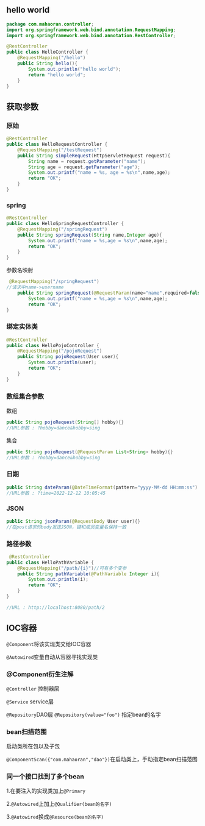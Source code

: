 ## hello world

```java
package com.mahaoran.controller;
import org.springframework.web.bind.annotation.RequestMapping;
import org.springframework.web.bind.annotation.RestController;

@RestController
public class HelloController {
    @RequestMapping("/hello")
    public String hello(){
        System.out.println("hello world");
        return "hello world";
    }
}
```

## 获取参数

### 原始

```java
@RestController
public class HelloRequestController {
    @RequestMapping("/testRequest")
    public String simpleRequest(HttpServletRequest request){
        String name = request.getParameter("name");
        String age = request.getParameter("age");
        System.out.printf("name = %s, age = %s\n",name,age);
        return "OK";
    }
}
```

### spring

```java
@RestController
public class HelloSpringRequestController {
    @RequestMapping("/springRequest")
    public String springRequest(String name,Integer age){
        System.out.printf("name = %s,age = %s\n",name,age);
        return "OK";
    }
}
```

参数名映射

```java
 @RequestMapping("/springRequest")
//请求中name->username
    public String springRequest(@RequestParam(name="name",required=false) String username,Integer age){
        System.out.printf("name = %s,age = %s\n",name,age);
        return "OK";
}
```

### 绑定实体类

```java
@RestController
public class HelloPojoController {
    @RequestMapping("/pojoRequest")
    public String pojoRequest(User user){
        System.out.println(user);
        return "OK";
    }
}
```

### 数组集合参数

数组

```java
public String pojoRequest(String[] hobby){}
//URL参数 : ?hobby=dance&hobby=sing
```

集合

```java
public String pojoRequest(@RequestParam List<String> hobby){}
//URL参数 : ?hobby=dance&hobby=sing
```

### 日期

```java
public String dateParam(@DateTimeFormat(pattern="yyyy-MM-dd HH:mm:ss") LocalDateTime time){}
//URL参数 : ?time=2022-12-12 10:05:45
```

### JSON

```java
public String jsonParam(@RequestBody User user){}
//在post请求的body发送JSON，键和成员变量名保持一致
```

### 路径参数

```java
 @RestController
public class HelloPathVariable {
    @RequestMapping("/path/{i}")//可有多个变参
    public String pathVariable(@PathVariable Integer i){
        System.out.println(i);
        return "OK";
    }
}

//URL : http://localhost:8080/path/2
```

## IOC容器

`@Component`将该实现类交给IOC容器

`@Autowired`变量自动从容器寻找实现类

### @Component衍生注解

`@Controller` 控制器层

`@Service` service层

`@Repository`DAO层  `@Repository(value="foo")` 指定bean的名字

### bean扫描范围

启动类所在包以及子包

`@ComponentScan({"com.mahaoran","dao"})`在启动类上，手动指定bean扫描范围

### 同一个接口找到了多个bean

1.在要注入的实现类加上`@Primary`

2.`@Autowired`上加上`@Qualifier(bean的名字)`

3.`@Autowired`换成`@Resource(bean的名字)`
